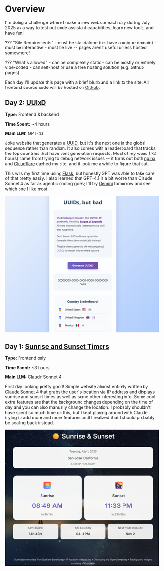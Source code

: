 # Overview

I'm doing a challenge where I make a new website each day during July 2025 as a way to test out code assistant capabilities, learn new tools, and have fun!

??? "Site Requirements"
    - must be standalone (i.e. have a unique domain)
    - must be interactive
    - must be live -- pages aren't useful unless hosted somewhere!

??? "What's allowed"
    - can be completely static
    - can be mostly or entirely vibe-coded
    - can self-host or use a free hosting solution (e.g. Github pages)

Each day I'll update this page with a brief blurb and a link to the site. All frontend source code will be hosted on [Github](https://github.com/matthew-chandler/31days).


## Day 2: [UUIxD](https://uuixd.machandler.com)

**Type:** Frontend & backend

**Time Spent:** ~4 hours

**Main LLM:** GPT-4.1

Joke website that generates a [UUID](https://en.wikipedia.org/wiki/Universally_unique_identifier), but it's the next one in the global sequence rather than random. It also comes with a leaderboard that tracks the top countries that have sent generation requests. Most of my woes (>2 hours) came from trying to debug network issues -- it turns out both [nginx](https://nginx.org/) and [Cloudflare](https://www.cloudflare.com) cached my site, and it took me a while to figure that out. 

This was my first time using [Flask](https://pypi.org/project/Flask/), but honestly GPT was able to take care of that pretty easily. I also learned that GPT-4.1 is a bit worse than Claude Sonnet 4 as far as agentic coding goes; I'll try [Gemini](https://blog.google/products/gemini/) tomorrow and see which one I like most.

![UUIxD](images/uuixd.png)

## Day 1: [Sunrise and Sunset Timers](https://sun.machandler.com)

**Type:** Frontend only

**Time Spent:** ~3 hours

**Main LLM:** Claude Sonnet 4

First day looking pretty good! Simple website almost entirely written by [Claude Sonnet 4](https://www.anthropic.com/claude/sonnet) that grabs the user's location via IP address and displays sunrise and sunset times as well as some other interesting info. Some cool extra features are that the background changes depending on the time of day and you can also manually change the location. I probably shouldn't have spent so much time on this, but I kept playing around with Claude trying to add more and more features until I realized that I should probably be scaling back instead.

![Sun](images/sun.png)

